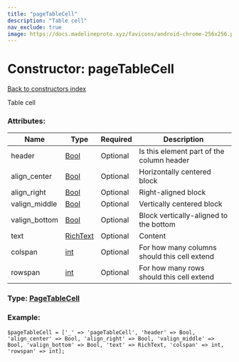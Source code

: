 ```yaml
---
title: "pageTableCell"
description: "Table cell"
nav_exclude: true
image: https://docs.madelineproto.xyz/favicons/android-chrome-256x256.png
---
```

# Constructor: pageTableCell  
[Back to constructors index](/API_docs/constructors/index.html)



Table cell

### Attributes:

| Name     |    Type       | Required | Description |
|----------|---------------|----------|-------------|
|header|[Bool](/API_docs/types/Bool.html) | Optional|Is this element part of the column header|
|align\_center|[Bool](/API_docs/types/Bool.html) | Optional|Horizontally centered block|
|align\_right|[Bool](/API_docs/types/Bool.html) | Optional|Right-aligned block|
|valign\_middle|[Bool](/API_docs/types/Bool.html) | Optional|Vertically centered block|
|valign\_bottom|[Bool](/API_docs/types/Bool.html) | Optional|Block vertically-aligned to the bottom|
|text|[RichText](/API_docs/types/RichText.html) | Optional|Content|
|colspan|[int](/API_docs/types/int.html) | Optional|For how many columns should this cell extend|
|rowspan|[int](/API_docs/types/int.html) | Optional|For how many rows should this cell extend|



### Type: [PageTableCell](/API_docs/types/PageTableCell.html)


### Example:

```
$pageTableCell = ['_' => 'pageTableCell', 'header' => Bool, 'align_center' => Bool, 'align_right' => Bool, 'valign_middle' => Bool, 'valign_bottom' => Bool, 'text' => RichText, 'colspan' => int, 'rowspan' => int];
```  
